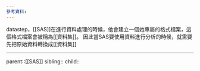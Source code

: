```yaml
---
參考資料:
---
```

datastep，[[SAS]]在進行資料處理的時候，他會建立一個她專屬的格式檔案，這個格式檔案會被稱為[[資料集]]。
因此當SAS要使用資料進行分析的時候，就需要先把原始資料轉換成[[資料集]]
- - -
parent::[[SAS]]
sibling::
child::